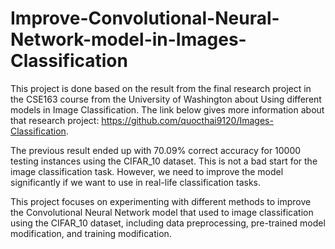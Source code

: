 # Improve-Convolutional-Neural-Network-model-in-Images-Classification

This project is done based on the result from the final research project in the CSE163 course from the University of Washington about Using different models in Image Classification. The link below gives more information about that research project: https://github.com/quocthai9120/Images-Classification.

The previous result ended up with 70.09% correct accuracy for 10000 testing instances using the CIFAR_10 dataset. This is not a bad start for the image classification task. However, we need to improve the model significantly if we want to use in real-life classification tasks.

This project focuses on experimenting with different methods to improve the Convolutional Neural Network model that used to image classification using the CIFAR_10 dataset, including data preprocessing, pre-trained model modification, and training modification.
